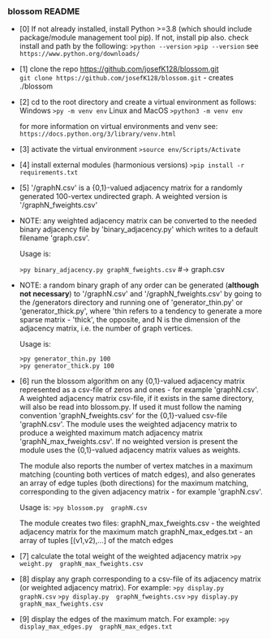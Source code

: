 ### __blossom README__


* [0] If not already installed, install Python >=3.8 (which should
  include package/module management tool pip). If not, install pip also.
  check install and path by the following:
  ```>python --version```
  ```>pip --version```
  see ```https://www.python.org/downloads/``` 



* [1] clone the repo https://github.com/josefK128/blossom.git   
  ```git clone https://github.com/josefK128/blossom.git``` - creates ./blossom



* [2] cd to the root directory and create a virtual environment as follows:
  Windows
  ```>py -m venv env```
  Linux and MacOS
  ```>python3 -m venv env```

  for more information on virtual environments and venv see:
  ```https://docs.python.org/3/library/venv.html```



* [3] activate the virtual environment
  ```>source env/Scripts/Activate```



* [4] install external modules (harmonious versions)
  ```>pip install -r requirements.txt```



* [5] '/graphN.csv' is a {0,1}-valued adjacency matrix for a randomly 
  generated 100-vertex undirected graph. 
  A weighted version is '/graphN_fweights.csv' 

* NOTE: any weighted adjacency matrix can be converted to the needed binary
  adjacency file by 'binary_adjacency.py' which writes to a default filename
  'graph.csv'. 

  Usage is:

  ```>py binary_adjacency.py graphN_fweights.csv```    #-> graph.csv

* NOTE: a random binary graph of any order can be generated (**although not 
  necessary**) to '/graphN.csv' and '/graphN_fweights.csv' by going to the 
  /generators directory and running one of 'generator_thin.py' 
  or 'generator_thick.py', where 'thin refers to a tendency to generate a 
  more sparse matrix - 'thick', the opposite, and N is the dimension of the 
  adjacency matrix, i.e. the number of graph vertices.
  
  Usage is:

   ```>py generator_thin.py 100```    
   ```>py generator_thick.py 100```



* [6] run the blossom algorithm on any {0,1}-valued adjacency matrix represented
  as a csv-file of zeros and ones - for example 'graphN.csv'. A weighted
  adjacency matrix csv-file, if it exists in the same directory, will also
  be read into blossom.py. If used it must follow the naming convention
  'graphN_fweights.csv' for the {0,1}-valued csv-file 'graphN.csv'.
  The module uses the weighted adjacency matrix to produce a weighted maximum
  match adjacency matrix 'graphN_max_fweights.csv'. If no weighted version is
  present the module uses the {0,1}-valued adjacency matrix values as weights.
  
  The module also reports the number of vertex matches in a maximum matching 
  (counting both vertices of match edges), and also generates an array of 
  edge tuples (both directions) for the maximum matching, corresponding to the 
  given adjacency matrix - for example 'graphN.csv'.

  Usage is:
  ```>py blossom.py  graphN.csv```

  The module creates two files:
  graphN_max_fweights.csv - the weighted adjacency matrix for the maximum match
  graphN_max_edges.txt - an array of tuples [(v1,v2),...] of the match edges



* [7] calculate the total weight of the weighted adjacency matrix
  ```>py weight.py  graphN_max_fweights.csv```



* [8] display any graph corresponding to a csv-file of its adjacency matrix (or weighted adjacency matrix). For example:
  ```>py display.py  graphN.csv```
  ```>py display.py  graphN_fweights.csv```
  ```>py display.py  graphN_max_fweights.csv```



* [9] display the edges of the maximum match. For example:
  ```>py display_max_edges.py  graphN_max_edges.txt```

  
